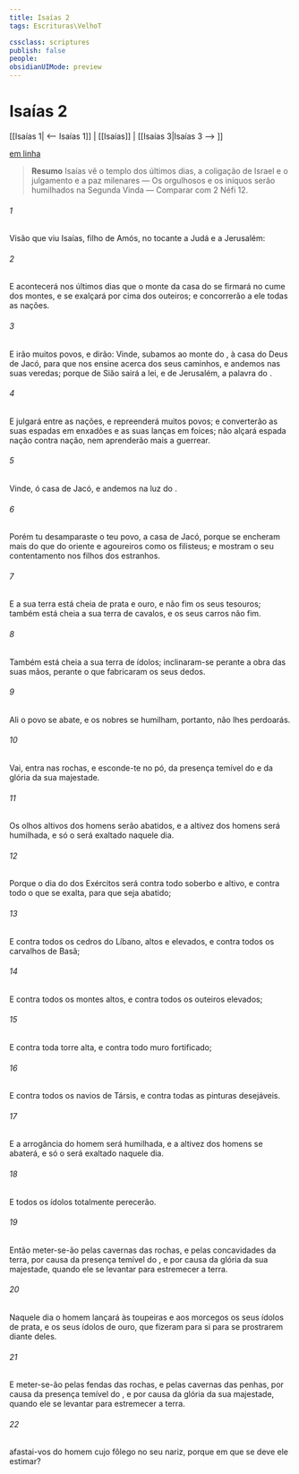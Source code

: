 ```yaml
---
title: Isaías 2
tags: Escrituras\VelhoT

cssclass: scriptures
publish: false
people:
obsidianUIMode: preview
---
```


# Isaías 2
[[Isaías 1| <-- Isaías 1]] | [[Isaías]] | [[Isaías 3|Isaías 3 --> ]]

[em linha](https://churchofjesuschrist.org/study/scriptures/ot/isa/2?lang=por)

> __Resumo__
Isaías vê o templo dos últimos dias, a coligação de Israel e o julgamento e a paz milenares — Os orgulhosos e os iníquos serão humilhados na Segunda Vinda — Comparar com 2 Néfi 12.

###### 1 
Visão que viu Isaías, filho de Amós, no tocante a Judá e a Jerusalém:

###### 2 
E acontecerá nos últimos dias que o monte da casa do  se firmará no cume dos montes, e se exalçará por cima dos outeiros; e concorrerão a ele todas as nações.

###### 3 
E irão muitos povos, e dirão: Vinde, subamos ao monte do , à casa do Deus de Jacó, para que nos ensine acerca dos seus caminhos, e andemos nas suas veredas; porque de Sião sairá a lei, e de Jerusalém, a palavra do .

###### 4 
E julgará entre as nações, e repreenderá muitos povos; e converterão as suas espadas em enxadões e as suas lanças em foices; não alçará espada nação contra nação, nem aprenderão mais a guerrear.

###### 5 
Vinde, ó casa de Jacó, e andemos na luz do .

###### 6 
Porém tu desamparaste o teu povo, a casa de Jacó, porque se encheram  mais do que  do oriente e  agoureiros como os filisteus; e mostram o seu contentamento nos filhos dos estranhos.

###### 7 
E a sua terra está cheia de prata e ouro, e não  fim os seus tesouros; também está cheia a sua terra de cavalos, e os seus carros não  fim.

###### 8 
Também está cheia a sua terra de ídolos; inclinaram-se perante a obra das suas mãos, perante o que fabricaram os seus dedos.

###### 9 
Ali o povo se abate, e os nobres se humilham, portanto, não lhes perdoarás.

###### 10 
Vai, entra nas rochas, e esconde-te no pó, da presença temível do  e da glória da sua majestade.

###### 11 
Os olhos altivos dos homens serão abatidos, e a altivez dos homens será humilhada, e só o  será exaltado naquele dia.

###### 12 
Porque o dia do  dos Exércitos será contra todo soberbo e altivo, e contra todo o que se exalta, para que seja abatido;

###### 13 
E contra todos os cedros do Líbano, altos e elevados, e contra todos os carvalhos de Basã;

###### 14 
E contra todos os montes altos, e contra todos os outeiros elevados;

###### 15 
E contra toda torre alta, e contra todo muro fortificado;

###### 16 
E contra todos os navios de Társis, e contra todas as pinturas desejáveis.

###### 17 
E a arrogância do homem será humilhada, e a altivez dos homens se abaterá, e só o  será exaltado naquele dia.

###### 18 
E todos os ídolos totalmente perecerão.

###### 19 
Então meter-se-ão pelas cavernas das rochas, e pelas concavidades da terra, por causa da presença temível do , e por causa da glória da sua majestade, quando ele se levantar para estremecer a terra.

###### 20 
Naquele dia o homem lançará às toupeiras e aos morcegos os seus ídolos de prata, e os seus ídolos de ouro, que fizeram para si para se prostrarem diante deles.

###### 21 
E meter-se-ão pelas fendas das rochas, e pelas cavernas das penhas, por causa da presença temível do , e por causa da glória da sua majestade, quando ele se levantar para estremecer a terra.

###### 22 
 afastai-vos do homem cujo fôlego  no seu nariz, porque em que se deve ele estimar?

